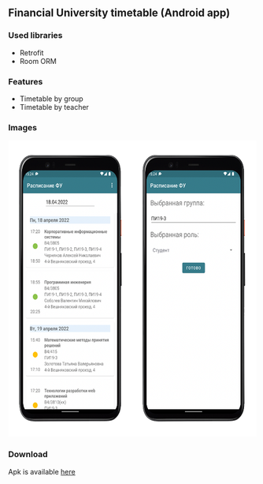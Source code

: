 ##  Financial University timetable (Android app)

### Used libraries
- Retrofit
- Room ORM

### Features
- Timetable by group
- Timetable by teacher

### Images
<img src="https://github.com/CatsProgrammers/MobileTimetable/blob/img/img/image.png"  width="600" height="600"/>

### Download
Apk is available [here](https://github.com/CatsProgrammers/MobileTimetable/releases/download/1.0/Timetable.apk)